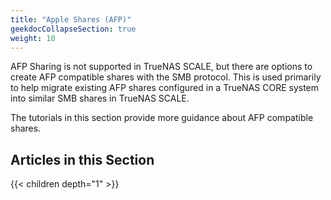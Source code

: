 ```yaml
---
title: "Apple Shares (AFP)"
geekdocCollapseSection: true
weight: 10
---
```


AFP Sharing is not supported in TrueNAS SCALE, but there are options to create AFP compatible shares with the SMB protocol.
This is used primarily to help migrate existing AFP shares configured in a TrueNAS CORE system into similar SMB shares in TrueNAS SCALE.

The tutorials in this section provide more guidance about AFP compatible shares.

## Articles in this Section
{{< children depth="1" >}}
